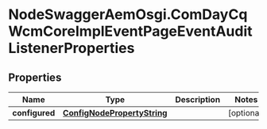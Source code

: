 # NodeSwaggerAemOsgi.ComDayCqWcmCoreImplEventPageEventAuditListenerProperties

## Properties

Name | Type | Description | Notes
------------ | ------------- | ------------- | -------------
**configured** | [**ConfigNodePropertyString**](ConfigNodePropertyString.md) |  | [optional] 


